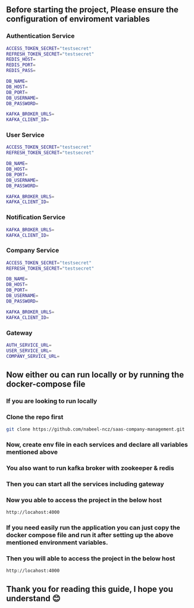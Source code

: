 ## Before starting the project, Please ensure the configuration of enviroment variables

### Authentication Service
```bash
ACCESS_TOKEN_SECRET="testsecret"
REFRESH_TOKEN_SECRET="testsecret"
REDIS_HOST=
REDIS_PORT=
REDIS_PASS=

DB_NAME=
DB_HOST=
DB_PORT=
DB_USERNAME=
DB_PASSWORD=

KAFKA_BROKER_URLS=
KAFKA_CLIENT_ID=
```

### User Service
```bash
ACCESS_TOKEN_SECRET="testsecret"
REFRESH_TOKEN_SECRET="testsecret"

DB_NAME=
DB_HOST=
DB_PORT=
DB_USERNAME=
DB_PASSWORD=

KAFKA_BROKER_URLS=
KAFKA_CLIENT_ID=
```

### Notification Service
```bash
KAFKA_BROKER_URLS=
KAFKA_CLIENT_ID=
```

### Company Service
```bash
ACCESS_TOKEN_SECRET="testsecret"
REFRESH_TOKEN_SECRET="testsecret"

DB_NAME=
DB_HOST=
DB_PORT=
DB_USERNAME=
DB_PASSWORD=

KAFKA_BROKER_URLS=
KAFKA_CLIENT_ID=
```
### Gateway 

```bash
AUTH_SERVICE_URL=
USER_SERVICE_URL=
COMPANY_SERVICE_URL=
```

## Now either ou can run locally or by running the docker-compose file

### If you are looking to run locally
### Clone the repo first 

```bash
git clone https://github.com/nabeel-ncz/saas-company-management.git
```

### Now, create env file in each services and declare all variables mentioned above
### You also want to run kafka broker with zookeeper & redis
### Then you can start all the services including gateway
### Now you able to access the project in the below host
```bash
http://locahost:4000
```

### If you need easily run the application you can just copy the docker compose file and run it after setting up the above mentioned environment variables.
### Then you will able to access the project in the below host
```bash
http://locahost:4000
```

## Thank you for reading this guide, I hope you understand 😊